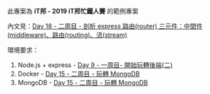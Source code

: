 此專案為 **iT邦 - 2019 iT邦忙鐵人賽** 的範例專案

內文見：[Day 18 - 二周目 - 剖析 express 路由(router) 三元件：中間件(middleware)、路由(routing)、流(stream)](https://ithelp.ithome.com.tw/articles/10202754)

環境要求：
1. Node.js + express - [Day 9 - 一周目- 開始玩轉後端(二)](https://ithelp.ithome.com.tw/articles/10200622)
2. Docker  - [Day 15 - 二周目 - 玩轉 MongoDB](https://ithelp.ithome.com.tw/articles/10201657)
3. MongoDB  - [Day 15 - 二周目 - 玩轉 MongoDB](https://ithelp.ithome.com.tw/articles/10201657)

